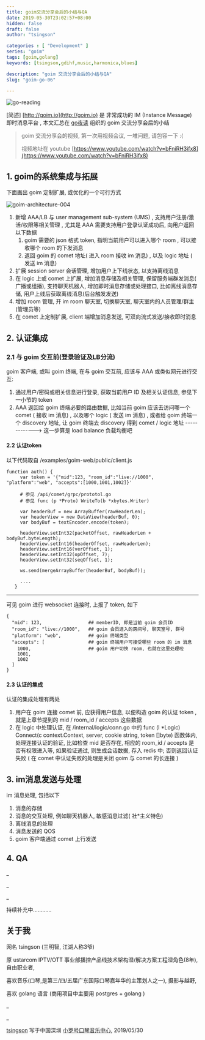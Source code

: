 ```yaml
---
title: goim交流分享会后的小结与QA
date: 2019-05-30T23:02:57+08:00
hidden: false
draft: false
author: "tsingson"

categories : [ "Development" ]
series: "goim"
tags: [goim,golang]
keywords: [tsingson,gdihf,music,harmonica,blues]

description: "goim 交流分享会后的小结与QA"
slug: "goim-go-06"

---
```




 



![go-reading](/tech/assets/go-reading.jpg)




[简述]  [http://goim.io](http://goim.io) 是 非常成功的 IM (Instance Message) 即时消息平台 , 本文汇总在 [go夜读](https://github.com/developer-learning/reading-go) 组织的 goim 交流分享会后的小结 
<!--more-->



> goim 交流分享会的视频, 第一次用视频会议, 一堆问题, 请包容一下 :(
>
> 视频地址在 youtube [https://www.youtube.com/watch?v=bFniRH3ifx8](https://www.youtube.com/watch?v=bFniRH3ifx8) 





## 1. goim的系统集成与拓展

下面画出 goim 定制扩展, 或优化的一个可行方式

 ![goim-architecture-004](/tech/assets/goim-architecture-004.png)

1. 新增 AAA/LB 与 user management sub-system (UMS) , 支持用户注册/激活/权限等相关管理
   , 尤其是 AAA 需要支持用户登录认证成功后, 向用户返回以下数据
   1. goim 需要的 json 格式 token, 指明当前用户可以进入哪个 room , 可以接收哪个 room 的下发消息
   2. 返回 goim 的 comet 地址( 进入 room 接收 im 消息) , 以及 logic 地址 ( 发送 im 消息)
2. 扩展 session server 会话管理, 增加用户上下线状态, 以支持离线消息
3. 在 logic 上或 comet 上扩展, 增加消息存储及相关管理, 保留服务端群发消息( 广播或组播), 支持聊天机器人, 增加即时消息存储或处理接口, 比如离线消息存储, 用户上线后获取离线消息(后台触发发送)
4. 增加 room 管理, 开 im room 聊天室, 切换聊天室, 聊天室内的人员管理/群主(管理员等)
5. 在 comet 上定制扩展,  client 端增加消息发送, 可双向流式发送/接收即时消息



## 2. 认证集成

### 2.1 与 goim 交互前(登录验证及LB分流)

goim 客户端, 或叫 goim 终端, 在与 goim 交互前, 应该与 AAA 或类似网元进行交互:

1. 通过用户/密码或相关信息进行登录, 获取当前用户 ID 及相关认证信息,  参见下一小节的 token 
2. AAA 返回给 goim 终端必要的路由数据, 比如当前 goim 应该去访问哪一个 comet ( 接收 im 消息) , 以及哪个 logic ( 发送 im 消息) ,  或者给 goim 终端一个 discovery 地址, 让 goim 终端去 discovery 得到 comet / logic 地址 -------------> 这一步算是 load balance 负载均衡吧




#### 2.2 认证token

以下代码取自 /examples/goim-web/public/client.js

```
function auth() {
     var token = '{"mid":123, "room_id":"live://1000", "platform":"web", "accepts":[1000,1001,1002]}'
     
     # 参见 /api/comet/grpc/prototol.go 
     # 参见 func (p *Proto) WriteTo(b *xbytes.Writer)
     
     var headerBuf = new ArrayBuffer(rawHeaderLen);
     var headerView = new DataView(headerBuf, 0);
     var bodyBuf = textEncoder.encode(token);
     
     headerView.setInt32(packetOffset, rawHeaderLen + bodyBuf.byteLength);
     headerView.setInt16(headerOffset, rawHeaderLen);
     headerView.setInt16(verOffset, 1);
     headerView.setInt32(opOffset, 7);
     headerView.setInt32(seqOffset, 1);
     
     ws.send(mergeArrayBuffer(headerBuf, bodyBuf));

     ....
   }
```

-----

可见 goim 进行 websocket 连接时, 上报了 token, 如下

```
{
  "mid": 123,                 ## memberID, 即是当前 goim 会员ID
  "room_id": "live://1000",   ## goim 会员进入的房间号, 聊天室号, 群号
  "platform": "web",          ## goim 终端类型
  "accepts": [                ## goim 终端用户可接受哪些 room 的 im 消息
    1000,                     ## goim 用户切换 room, 也就在这里处理啦
    1001,
    1002
  ]
}
```

#### 2.3 认证的集成

认证的集成处理有两处

1. 用户在 goim 连接 comet 前, 应获得用户信息, 以便构造 goim 的认证 token , 就是上章节提到的 mid / room_id / accepts 这些数据
2. 在 logic 中处理认证, 在 /internal/logic/conn.go 中的 func (l *Logic) Connect(c context.Context, server, cookie string, token []byte) 函数体内, 处理连接认证的验证, 比如检查 mid 是否存在, 相应的  room_id / accepts 是否有权限进入等, 如果验证通过, 则生成会话数据, 存入 redis 中;  否则返回认证失败 ( 在 comet 中认证失败的处理是关闭 goim 与 comet 的长连接 )




## 3.  im消息发送与处理

im 消息处理, 包括以下

1. 消息的存储
2. 消息的交互处理, 例如聊天机器人, 敏感消息过滤( 社*主义特色)
3. 离线消息的处理
4. 消息发送的 QOS 
5. goim 客户端通过 comet 上行发送


## 4.  QA





_


_


_


持续补充中............

 

## 关于我

网名 tsingson (三明智, 江湖人称3爷)

原 ustarcom IPTV/OTT 事业部播控产品线技术架构湿/解决方案工程湿角色(8年), 自由职业者,

喜欢音乐(口琴,是第三/四/五届广东国际口琴嘉年华的主策划人之一), 摄影与越野, 

喜欢 golang 语言 (商用项目中主要用 postgres + golang )  



_

_

 [tsingson](https://github.com/tsingson) 写于中国深圳 [小罗号口琴音乐中心](https://zhuanlan.zhihu.com/tsingsonqin), 2019/05/30



